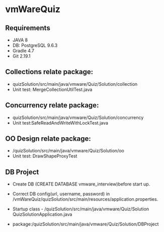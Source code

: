 # vmWareQuiz

## Requirements
* JAVA 8
* DB: PostgreSQL 9.6.3
* Gradle 4.7
* Git 2.19.1

## Collections relate package:
* quizSolution/src/main/java/vmware/Quiz/Solution/collection
* Unit test: MergeCollectionUtilTest.java

## Concurrency relate package:
* quizSolution/src/main/java/vmware/Quiz/Solution/concurrency
* Unit test:SafeReadAndWriteWithLockTest.java

## OO Design relate package:
* /quizSolution/src/main/java/vmware/Quiz/Solution/oo
* Unit test: DrawShapeProxyTest

## DB Project
* Create DB (CREATE DATABASE vmware_interview)before start up.
* Correct DB config(url, username, password) in /vmWareQuiz/quizSolution/src/main/resources/application.properties. 

* Startup class - /quizSolution/src/main/java/vmware/Quiz/Solution QuizSolutionApplication.java

* package:/quizSolution/src/main/java/vmware/Quiz/Solution/DBProject
